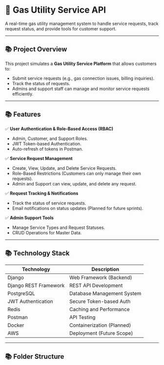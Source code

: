 # 🚀 Gas Utility Service API


A real-time gas utility management system to handle service requests, track request status, and provide tools for customer support.

---

## 📚 Project Overview

This project simulates a **Gas Utility Service Platform** that allows customers to:
- Submit service requests (e.g., gas connection issues, billing inquiries).
- Track the status of requests.
- Admins and support staff can manage and monitor service requests efficiently.

---

## 📚 Features
✅ **User Authentication & Role-Based Access (RBAC)**
- Admin, Customer, and Support Roles.
- JWT Token-based Authentication.
- Auto-refresh of tokens in Postman.

✅ **Service Request Management**
- Create, View, Update, and Delete Service Requests.
- Role-Based Restrictions (Customers can only manage their own requests).
- Admin and Support can view, update, and delete any request.

✅ **Request Tracking & Notifications**
- Track the status of service requests.
- Email notifications on status updates (Planned for future sprints).

✅ **Admin Support Tools**
- Manage Service Types and Request Statuses.
- CRUD Operations for Master Data.

---

## 📚 Technology Stack

| Technology         | Description                  |
|--------------------|------------------------------|
| Django             | Web Framework (Backend)      |
| Django REST Framework | REST API Development    |
| PostgreSQL         | Database Management System   |
| JWT Authentication | Secure Token-based Auth      |
| Redis              | Caching and Performance      |
| Postman            | API Testing                  |
| Docker             | Containerization (Planned)   |
| AWS                | Deployment (Future Scope)    |

---

## 📚 Folder Structure

